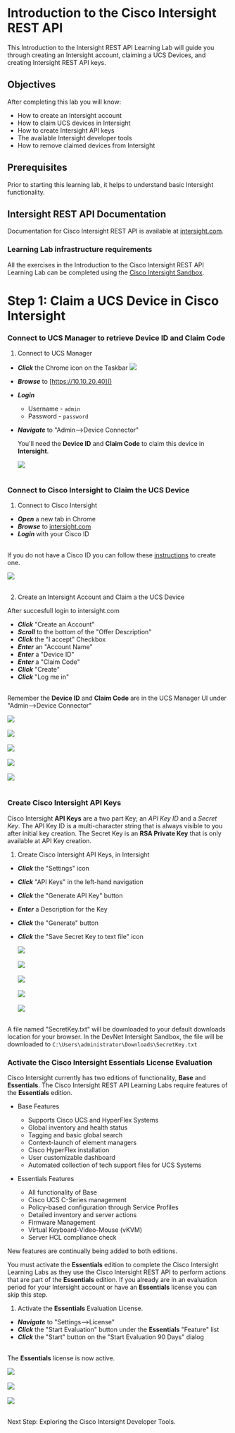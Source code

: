 # Introduction to the Cisco Intersight REST API

This Introduction to the Intersight REST API Learning Lab will guide you through creating an Intersight account, claiming a UCS Devices, and creating Intersight REST API keys.

## Objectives

After completing this lab you will know:

- How to create an Intersight account
- How to claim UCS devices in Intersight
- How to create Intersight API keys
- The available Intersight developer tools
- How to remove claimed devices from Intersight

## Prerequisites
Prior to starting this learning lab, it helps to understand basic Intersight functionality.

## Intersight REST API Documentation
Documentation for Cisco Intersight REST API is available at  [intersight.com](https://intersight.com/apidocs/introduction/overview/).

### Learning Lab infrastructure requirements
All the exercises in the Introduction to the Cisco Intersight REST API Learning Lab can be completed using the [Cisco Intersight Sandbox](https://devnetsandbox.cisco.com/RM/Diagram/Index/a63216d2-e891-4856-9f27-309ca61ec862?diagramType=Topology).

# Step 1: Claim a UCS Device in Cisco Intersight

### Connect to UCS Manager to retrieve Device ID and Claim Code
1. Connect to UCS Manager

  - ***Click*** the Chrome icon on the Taskbar   ![](assets/images/image-01.jpg)
  - ***Browse*** to [https://10.10.20.40]()
  - ***Login***
    - Username - `admin`
    - Password - `password`
  - ***Navigate*** to "Admin-->Device Connector"

    You'll need the **Device ID** and **Claim Code** to claim this device in **Intersight**.

    ![](assets/images/image-02.jpg)<br/><br/>

### Connect to Cisco Intersight to Claim the UCS Device
1. Connect to Cisco Intersight

  - ***Open*** a new tab in Chrome
  - ***Browse*** to [intersight.com]()
  - ***Login*** with your Cisco ID<br/><br/>

  If you do not have a Cisco ID you can follow these [instructions](https://idreg.cloudapps.cisco.com/idreg/register.do) to create one.

  ![](assets/images/image-03.jpg)<br/><br/>

2. Create an Intersight Account and Claim a the UCS Device

  After succesfull login to intersight.com

  - ***Click*** "Create an Account"
  - ***Scroll*** to the bottom of the "Offer Description"
  - ***Click*** the "I accept" Checkbox
  - ***Enter*** an "Account Name"
  - ***Enter*** a "Device ID"
  - ***Enter*** a "Claim Code"
  - ***Click*** "Create"
  - ***Click*** "Log me in"<br/><br/>

  Remember the **Device ID** and **Claim Code** are in the UCS Manager UI under "Admin-->Device Connector"

  ![](assets/images/image-04.jpg)<br/><br/>
  ![](assets/images/image-05.jpg)<br/><br/>
  ![](assets/images/image-06.jpg)<br/><br/>
  ![](assets/images/image-07.jpg)<br/><br/>
  ![](assets/images/image-08.jpg)<br/><br/>

### Create Cisco Intersight API Keys

Cisco Intersight **API Keys** are a two part Key; an *API Key ID* and a *Secret Key*. The API Key ID is a multi-character string that is always visible to you after initial key creation. The Secret Key is an **RSA Private Key** that is only available at API Key creation.

1. Create Cisco Intersight API Keys, in Intersight

  - ***Click*** the "Settings" icon
  - ***Click*** "API Keys" in the left-hand navigation
  - ***Click*** the "Generate API Key" button
  - ***Enter*** a Description for the Key
  - ***Click*** the "Generate" button
  - ***Click*** the "Save Secret Key to text file" icon

    ![](assets/images/image-09.jpg)<br/><br/>
    ![](assets/images/image-10.jpg)<br/><br/>
    ![](assets/images/image-11.jpg)<br/><br/>
    ![](assets/images/image-12.jpg)<br/><br/>
    ![](assets/images/image-13.jpg)<br/><br/>

  A file named "SecretKey.txt" will be downloaded to your default downloads location for your browser. In the DevNet Intersight Sandbox, the file will be downloaded to `C:\Users\administrator\Downloads\SecretKey.txt`

### Activate the Cisco Intersight Essentials License Evaluation

Cisco Intersight currently has two editions of functionality, **Base** and **Essentials**. The Cisco Intersight REST API Learning Labs require features of the **Essentials** edition.

- Base Features

    - Supports Cisco UCS and HyperFlex Systems
    - Global inventory and health status
    - Tagging and basic global search
    - Context-launch of element managers
    - Cisco HyperFlex installation
    - User customizable dashboard
    - Automated collection of tech support files for UCS Systems

- Essentials Features

    - All functionality of Base
    - Cisco UCS C-Series management
    - Policy-based configuration through Service Profiles
    - Detailed inventory and server actions
    - Firmware Management
    - Virtual Keyboard-Video-Mouse (vKVM)
    - Server HCL compliance check

New features are continually being added to both editions.

You must activate the **Essentials** edition to complete the Cisco Intersight Learning Labs as they use the Cisco Intersight REST API to perform actions that are part of the **Essentials** edition. If you already are in an evaluation period for your Intersight account or have an **Essentials** license you can skip this step.

1. Activate the **Essentials** Evaluation License.

  - ***Navigate*** to "Settings-->License"
  - ***Click*** the "Start Evaluation" button under the **Essentials** "Feature" list
  - ***Click*** the "Start" button on the "Start Evaluation 90 Days" dialog<br/><br/>

  The **Essentials** license is now active.

  ![](assets/images/image-20.jpg)<br/><br/>
  ![](assets/images/image-21.jpg)<br/><br/>
  ![](assets/images/image-22.jpg)<br/><br/>

Next Step: Exploring the Cisco Intersight Developer Tools.
